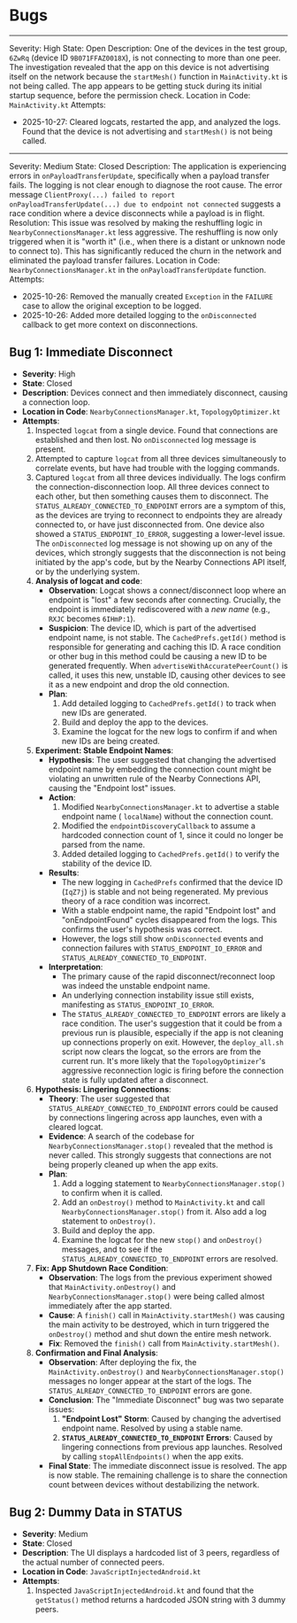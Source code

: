 # Bugs

---
Severity: High
State: Open
Description: One of the devices in the test group, `6ZwRq` (device ID `9B071FFAZ0018X`), is not
connecting to more than one peer. The investigation revealed that the app on this device is not
advertising itself on the network because the `startMesh()` function in `MainActivity.kt` is not
being called. The app appears to be getting stuck during its initial startup sequence, before the
permission check.
Location in Code: `MainActivity.kt`
Attempts:

- 2025-10-27: Cleared logcats, restarted the app, and analyzed the logs. Found that the device is
  not advertising and `startMesh()` is not being called.

---
Severity: Medium
State: Closed
Description: The application is experiencing errors in `onPayloadTransferUpdate`, specifically when
a payload transfer fails. The logging is not clear enough to diagnose the root cause. The error
message
`ClientProxy(...) failed to report onPayloadTransferUpdate(...) due to endpoint not connected`
suggests a race condition where a device disconnects while a payload is in flight.
Resolution: This issue was resolved by making the reshuffling logic in `NearbyConnectionsManager.kt`
less aggressive. The reshuffling is now only triggered when it is "worth it" (i.e., when there is a
distant or unknown node to connect to). This has significantly reduced the churn in the network and
eliminated the payload transfer failures.
Location in Code: `NearbyConnectionsManager.kt` in the `onPayloadTransferUpdate` function.
Attempts:

- 2025-10-26: Removed the manually created `Exception` in the `FAILURE` case to allow the original
  exception to be logged.
- 2025-10-26: Added more detailed logging to the `onDisconnected` callback to get more context on
  disconnections.

## Bug 1: Immediate Disconnect

* **Severity**: High
* **State**: Closed
* **Description**: Devices connect and then immediately disconnect, causing a connection loop.
* **Location in Code**: `NearbyConnectionsManager.kt`, `TopologyOptimizer.kt`
* **Attempts**:
    1. Inspected `logcat` from a single device. Found that connections are established and then
       lost. No `onDisconnected` log message is present.
    2. Attempted to capture `logcat` from all three devices simultaneously to correlate events, but
       have had trouble with the logging commands.
    3. Captured `logcat` from all three devices individually. The logs confirm the
       connection-disconnection loop. All three devices connect to each other, but then something
       causes them to disconnect. The `STATUS_ALREADY_CONNECTED_TO_ENDPOINT` errors are a symptom of
       this, as the devices are trying to reconnect to endpoints they are already connected to, or
       have just disconnected from. One device also showed a `STATUS_ENDPOINT_IO_ERROR`, suggesting
       a lower-level issue. The `onDisconnected` log message is not showing up on any of the
       devices, which strongly suggests that the disconnection is not being initiated by the app's
       code, but by the Nearby Connections API itself, or by the underlying system.
    4. **Analysis of logcat and code**:
        * **Observation**: Logcat shows a connect/disconnect loop where an endpoint is "lost" a few
          seconds after connecting. Crucially, the endpoint is immediately rediscovered with a *new
          name* (e.g., `RXJC` becomes `6IHmP:1`).
        * **Suspicion**: The device ID, which is part of the advertised endpoint name, is not
          stable. The `CachedPrefs.getId()` method is responsible for generating and caching this
          ID. A race condition or other bug in this method could be causing a new ID to be generated
          frequently. When `advertiseWithAccuratePeerCount()` is called, it uses this new, unstable
          ID, causing other devices to see it as a new endpoint and drop the old connection.
        * **Plan**:
            1. Add detailed logging to `CachedPrefs.getId()` to track when new IDs are generated.
            2. Build and deploy the app to the devices.
            3. Examine the logcat for the new logs to confirm if and when new IDs are being created.
    5. **Experiment: Stable Endpoint Names**:
        * **Hypothesis**: The user suggested that changing the advertised endpoint name by embedding
          the connection count might be violating an unwritten rule of the Nearby Connections API,
          causing the "Endpoint lost" issues.
        * **Action**:
            1. Modified `NearbyConnectionsManager.kt` to advertise a stable endpoint name (
               `localName`) without the connection count.
            2. Modified the `endpointDiscoveryCallback` to assume a hardcoded connection count of 1,
               since it could no longer be parsed from the name.
            3. Added detailed logging to `CachedPrefs.getId()` to verify the stability of the device
               ID.
        * **Results**:
            * The new logging in `CachedPrefs` confirmed that the device ID (`IqZ7j`) is stable and
              not being regenerated. My previous theory of a race condition was incorrect.
            * With a stable endpoint name, the rapid "Endpoint lost" and "onEndpointFound" cycles
              disappeared from the logs. This confirms the user's hypothesis was correct.
            * However, the logs still show `onDisconnected` events and connection failures with
              `STATUS_ENDPOINT_IO_ERROR` and `STATUS_ALREADY_CONNECTED_TO_ENDPOINT`.
        * **Interpretation**:
            * The primary cause of the rapid disconnect/reconnect loop was indeed the unstable
              endpoint name.
            * An underlying connection instability issue still exists, manifesting as
              `STATUS_ENDPOINT_IO_ERROR`.
            * The `STATUS_ALREADY_CONNECTED_TO_ENDPOINT` errors are likely a race condition. The
              user's suggestion that it could be from a previous run is plausible, especially if the
              app is not cleaning up connections properly on exit. However, the `deploy_all.sh`
              script now clears the logcat, so the errors are from the current run. It's more likely
              that the `TopologyOptimizer`'s aggressive reconnection logic is firing before the
              connection state is fully updated after a disconnect.
    6. **Hypothesis: Lingering Connections**:
        * **Theory**: The user suggested that `STATUS_ALREADY_CONNECTED_TO_ENDPOINT` errors could be
          caused by connections lingering across app launches, even with a cleared logcat.
        * **Evidence**: A search of the codebase for `NearbyConnectionsManager.stop()` revealed that
          the method is never called. This strongly suggests that connections are not being properly
          cleaned up when the app exits.
        * **Plan**:
            1. Add a logging statement to `NearbyConnectionsManager.stop()` to confirm when it is
               called.
            2. Add an `onDestroy()` method to `MainActivity.kt` and call
               `NearbyConnectionsManager.stop()` from it. Also add a log statement to `onDestroy()`.
            3. Build and deploy the app.
            4. Examine the logcat for the new `stop()` and `onDestroy()` messages, and to see if the
               `STATUS_ALREADY_CONNECTED_TO_ENDPOINT` errors are resolved.
    7. **Fix: App Shutdown Race Condition**:
        * **Observation**: The logs from the previous experiment showed that
          `MainActivity.onDestroy()` and `NearbyConnectionsManager.stop()` were being called almost
          immediately after the app started.
        * **Cause**: A `finish()` call in `MainActivity.startMesh()` was causing the main activity
          to be destroyed, which in turn triggered the `onDestroy()` method and shut down the entire
          mesh network.
        * **Fix**: Removed the `finish()` call from `MainActivity.startMesh()`.
    8. **Confirmation and Final Analysis**:
        * **Observation**: After deploying the fix, the `MainActivity.onDestroy()` and
          `NearbyConnectionsManager.stop()` messages no longer appear at the start of the logs. The
          `STATUS_ALREADY_CONNECTED_TO_ENDPOINT` errors are gone.
        * **Conclusion**: The "Immediate Disconnect" bug was two separate issues:
            1. **"Endpoint Lost" Storm**: Caused by changing the advertised endpoint name. Resolved
               by using a stable name.
            2. **`STATUS_ALREADY_CONNECTED_TO_ENDPOINT` Errors**: Caused by lingering connections
               from previous app launches. Resolved by calling `stopAllEndpoints()` when the app
               exits.
        * **Final State**: The immediate disconnect issue is resolved. The app is now stable. The
          remaining challenge is to share the connection count between devices without destabilizing
          the network.

## Bug 2: Dummy Data in STATUS

* **Severity**: Medium
* **State**: Closed
* **Description**: The UI displays a hardcoded list of 3 peers, regardless of the actual number of
  connected peers.
* **Location in Code**: `JavaScriptInjectedAndroid.kt`
* **Attempts**:
    1. Inspected `JavaScriptInjectedAndroid.kt` and found that the `getStatus()` method returns a
       hardcoded JSON string with 3 dummy peers.